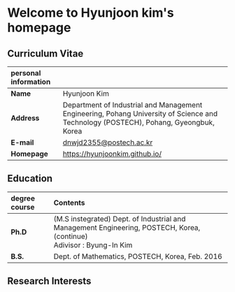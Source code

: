 # Welcome to Hyunjoon kim's homepage

## Curriculum Vitae

|personal information||
|:---|:---|
|**Name**|Hyunjoon Kim|
|**Address**|Department of Industrial and Management Engineering, Pohang University of Science and Technology (POSTECH), Pohang, Gyeongbuk, Korea|
|**E-mail**|dnwjd2355@postech.ac.kr|
|**Homepage**|https://hyunjoonkim.github.io/|

## Education

|degree course|Contents|
|:---|:---|
|**Ph.D**|(M.S instegrated) Dept. of Industrial and Management Engineering, POSTECH, Korea, (continue) <br> Adivisor : Byung-In Kim
|**B.S.**|Dept. of Mathematics, POSTECH, Korea, Feb. 2016

## Research Interests
